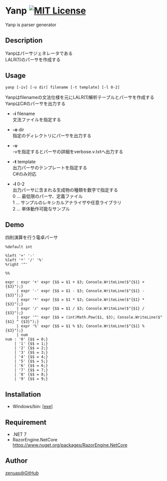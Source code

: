 # Yanp [![MIT License](https://img.shields.io/badge/license-MIT-blue.svg?style=flat)](LICENSE)

Yanp is parser generator  

## Description

Yanpはパーサジェネレータである  
LALR(1)のパーサを作成する  

## Usage

```
yanp [-iv] [-o dir] filename [-t template] [-l 0-2]
```

Yanpはfilenameの文法仕様を元にLALR(1)解析テーブルとパーサを作成する  
YanpはC#のパーサを出力する  

* **-i** filename  
  文法ファイルを指定する  

* **-o** dir  
  指定のディレクトリにパーサを出力する  

* **-v**  
  -vを指定するとパーサの詳細をverbose.v.txtへ出力する  

* **-t** template  
  出力パーサのテンプレートを指定する  
  C#のみ対応  

* **-l** 0-2  
  出力パーサに含まれる生成物の種類を数字で指定する  
  0 ... 最低限のパーサ、定義ファイル  
  1 ... サンプルのレキシカルアナライザや任意ライブラリ  
  2 ... 単体動作可能なサンプル  

## Demo

四則演算を行う電卓パーサ  
```
%default int

%left '+' '-'
%left '*' '/' '%'
%right '^'

%%

expr : expr '+' expr {$$ = $1 + $3; Console.WriteLine($"{$1} + {$3}");}
     | expr '-' expr {$$ = $1 - $3; Console.WriteLine($"{$1} - {$3}");}
     | expr '*' expr {$$ = $1 * $3; Console.WriteLine($"{$1} * {$3}");}
     | expr '/' expr {$$ = $1 / $3; Console.WriteLine($"{$1} / {$3}");}
     | expr '^' expr {$$ = (int)Math.Pow($1, $3); Console.WriteLine($"{$1} ^ {$3}");}
     | expr '%' expr {$$ = $1 % $3; Console.WriteLine($"{$1} % {$3}");}
     | num
num : '0' {$$ = 0;}
    | '1' {$$ = 1;}
    | '2' {$$ = 2;}
    | '3' {$$ = 3;}
    | '4' {$$ = 4;}
    | '5' {$$ = 5;}
    | '6' {$$ = 6;}
    | '7' {$$ = 7;}
    | '8' {$$ = 8;}
    | '9' {$$ = 9;}
```

## Installation

* Windows/bin: [[exe](https://github.com/zenuas/Yanp/releases)]  

## Requirement

* .NET 7  
* RazorEngine.NetCore  
  https://www.nuget.org/packages/RazorEngine.NetCore  

## Author

[zenuas@GitHub](https://github.com/zenuas)  
